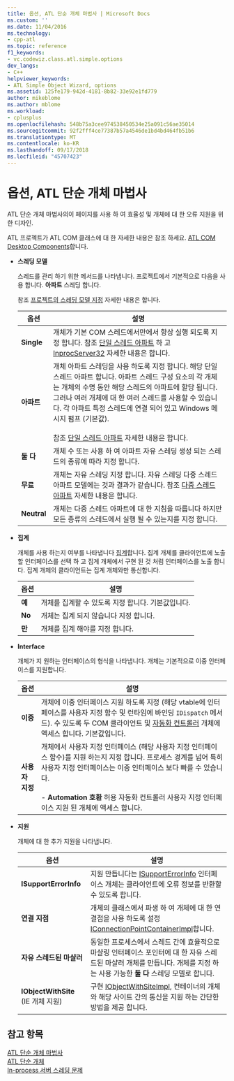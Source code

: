 ```yaml
---
title: 옵션, ATL 단순 개체 마법사 | Microsoft Docs
ms.custom: ''
ms.date: 11/04/2016
ms.technology:
- cpp-atl
ms.topic: reference
f1_keywords:
- vc.codewiz.class.atl.simple.options
dev_langs:
- C++
helpviewer_keywords:
- ATL Simple Object Wizard, options
ms.assetid: 125fe179-942d-4181-8b82-33e92e1fd779
author: mikeblome
ms.author: mblome
ms.workload:
- cplusplus
ms.openlocfilehash: 548b75a3cee974538450534e25a091c56ae35014
ms.sourcegitcommit: 92f2fff4ce77387b57a4546de1bd4bd464fb51b6
ms.translationtype: MT
ms.contentlocale: ko-KR
ms.lasthandoff: 09/17/2018
ms.locfileid: "45707423"
---
```

# <a name="options-atl-simple-object-wizard"></a>옵션, ATL 단순 개체 마법사

ATL 단순 개체 마법사의이 페이지를 사용 하 여 효율성 및 개체에 대 한 오류 지원을 위한 디자인.

ATL 프로젝트가 ATL COM 클래스에 대 한 자세한 내용은 참조 하세요. [ATL COM Desktop Components](../../atl/atl-com-desktop-components.md)합니다.

- **스레딩 모델**

   스레드를 관리 하기 위한 메서드를 나타냅니다. 프로젝트에서 기본적으로 다음을 사용 합니다. **아파트** 스레딩 합니다.

   참조 [프로젝트의 스레딩 모델 지정](../../atl/specifying-the-threading-model-for-a-project-atl.md) 자세한 내용은 합니다.

   |옵션|설명|
   |------------|-----------------|
   |**Single**|개체가 기본 COM 스레드에서만에서 항상 실행 되도록 지정 합니다. 참조 [단일 스레드 아파트](/windows/desktop/com/single-threaded-apartments) 하 고 [InprocServer32](/windows/desktop/com/inprocserver32) 자세한 내용은 합니다.|
   |**아파트**|개체 아파트 스레딩을 사용 하도록 지정 합니다. 해당 단일 스레드 아파트 합니다. 아파트 스레드 구성 요소의 각 개체는 개체의 수명 동안 해당 스레드의 아파트에 할당 됩니다. 그러나 여러 개체에 대 한 여러 스레드를 사용할 수 있습니다. 각 아파트 특정 스레드에 연결 되어 있고 Windows 메시지 펌프 (기본값).<br /><br /> 참조 [단일 스레드 아파트](/windows/desktop/com/single-threaded-apartments) 자세한 내용은 합니다.|
   |**둘 다**|개체 수 또는 사용 하 여 아파트 자유 스레딩 생성 되는 스레드의 종류에 따라 지정 합니다.|
   |**무료**|개체는 자유 스레딩 지정 합니다. 자유 스레딩 다중 스레드 아파트 모델에는 것과 결과가 같습니다. 참조 [다중 스레드 아파트](/windows/desktop/com/multithreaded-apartments) 자세한 내용은 합니다.|
   |**Neutral**|개체는 다중 스레드 아파트에 대 한 지침을 따릅니다 하지만 모든 종류의 스레드에서 실행 될 수 있는지를 지정 합니다.|

- **집계**

   개체를 사용 하는지 여부를 나타냅니다 [집계](/windows/desktop/com/aggregation)합니다. 집계 개체를 클라이언트에 노출할 인터페이스를 선택 하 고 집계 개체에서 구현 된 것 처럼 인터페이스를 노출 합니다. 집계 개체의 클라이언트는 집계 개체와만 통신합니다.

   |옵션|설명|
   |------------|-----------------|
   |**예**|개체를 집계할 수 있도록 지정 합니다. 기본값입니다.|
   |**No**|개체는 집계 되지 않습니다 지정 합니다.|
   |**만**|개체를 집계 해야를 지정 합니다.|

- **Interface**

   개체가 지 원하는 인터페이스의 형식을 나타냅니다. 개체는 기본적으로 이중 인터페이스를 지원합니다.

   |옵션|설명|
   |------------|-----------------|
   |**이중**|개체에 이중 인터페이스 지원 하도록 지정 (해당 vtable에 인터페이스를 사용자 지정 함수 및 런타임에 바인딩 `IDispatch` 메서드). 수 있도록 두 COM 클라이언트 및 [자동화 컨트롤러](../../mfc/automation-clients.md) 개체에 액세스 합니다. 기본값입니다.|
   |**사용자 지정**|개체에서 사용자 지정 인터페이스 (해당 사용자 지정 인터페이스 함수)를 지원 하는지 지정 합니다. 프로세스 경계를 넘어 특히 사용자 지정 인터페이스는 이중 인터페이스 보다 빠를 수 있습니다.<br /><br /> -   **Automation 호환** 허용 자동화 컨트롤러 사용자 지정 인터페이스 지원 된 개체에 액세스 합니다.|

- **지원**

   개체에 대 한 추가 지원을 나타냅니다.

   |옵션|설명|
   |------------|-----------------|
   |**ISupportErrorInfo**|지원 만듭니다는 [ISupportErrorInfo](../../atl/reference/isupporterrorinfoimpl-class.md) 인터페이스 개체는 클라이언트에 오류 정보를 반환할 수 있도록 합니다.|
   |**연결 지점**|개체의 클래스에서 파생 하 여 개체에 대 한 연결점을 사용 하도록 설정 [IConnectionPointContainerImpl](../../atl/reference/iconnectionpointcontainerimpl-class.md)합니다.|
   |**자유 스레드된 마샬러**|동일한 프로세스에서 스레드 간에 효율적으로 마샬링 인터페이스 포인터에 대 한 자유 스레드된 마샬러 개체를 만듭니다. 개체를 지정 하는 사용 가능한 **둘 다** 스레딩 모델로 합니다.|
   |**IObjectWithSite** (IE 개체 지원)|구현 [IObjectWithSiteImpl](../../atl/reference/iobjectwithsiteimpl-class.md), 컨테이너의 개체와 해당 사이트 간의 통신을 지원 하는 간단한 방법을 제공 합니다.|

## <a name="see-also"></a>참고 항목

[ATL 단순 개체 마법사](../../atl/reference/atl-simple-object-wizard.md)   
[ATL 단순 개체](../../atl/reference/adding-an-atl-simple-object.md)   
[In-process 서버 스레딩 문제](/windows/desktop/com/in-process-server-threading-issues)

